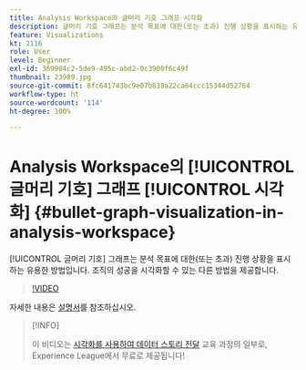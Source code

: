 ```yaml
---
title: Analysis Workspace의 글머리 기호 그래프 시각화
description: 글머리 기호 그래프는 분석 목표에 대한(또는 초과) 진행 상황을 표시하는 유용한 방법입니다. 조직의 성공을 시각화할 수 있는 다른 방법을 제공합니다.
feature: Visualizations
kt: 2116
role: User
level: Beginner
exl-id: 369904c2-5de9-495c-abd2-0c3900f6c49f
thumbnail: 23989.jpg
source-git-commit: 8fc641743bc9e07b838a22ca64ccc15344d52764
workflow-type: ht
source-wordcount: '114'
ht-degree: 100%

---
```


# Analysis Workspace의 [!UICONTROL 글머리 기호] 그래프 [!UICONTROL 시각화] {#bullet-graph-visualization-in-analysis-workspace}

[!UICONTROL 글머리 기호] 그래프는 분석 목표에 대한(또는 초과) 진행 상황을 표시하는 유용한 방법입니다. 조직의 성공을 시각화할 수 있는 다른 방법을 제공합니다.

>[!VIDEO](https://video.tv.adobe.com/v/23989/?quality=12&learn=on)

자세한 내용은 [설명서](https://experienceleague.adobe.com/docs/analytics/analyze/analysis-workspace/visualizations/bullet-graph.html?lang=ko)를 참조하십시오.

>[!INFO]
>
> 이 비디오는 [시각화를 사용하여 데이터 스토리 전달](https://experienceleague.adobe.com/?recommended=Analytics-U-1-2021.1.visualizations) 교육 과정의 일부로, Experience League에서 무료로 제공됩니다!

